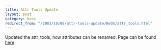 ```yaml
---
title: Attr Tools Update
layout: post
category: beos
redirect_from: "/2003/10/08/attr-tools-update/BeOS/attr_tools.html"
---
```

Updated the attr_tools, now attributes can be renamed. Page can be found [here](BeOS/attr_tools.html).
